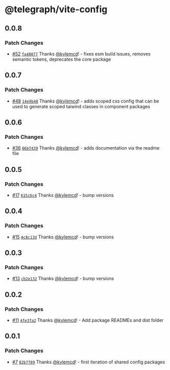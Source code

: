 # @telegraph/vite-config

## 0.0.8

### Patch Changes

- [#52](https://github.com/knocklabs/telegraph/pull/52) [`fa40877`](https://github.com/knocklabs/telegraph/commit/fa408773387bf864fb3d38f13028ba889fef60a5) Thanks [@kylemcd](https://github.com/kylemcd)! - fixes esm build issues, removes semantic tokens, deprecates the core package

## 0.0.7

### Patch Changes

- [#48](https://github.com/knocklabs/telegraph/pull/48) [`14e9b48`](https://github.com/knocklabs/telegraph/commit/14e9b484a99b9e40460a91350297fefa9e98abd2) Thanks [@kylemcd](https://github.com/kylemcd)! - adds scoped css config that can be used to generate scoped taiwind classes in component packages

## 0.0.6

### Patch Changes

- [#36](https://github.com/knocklabs/telegraph/pull/36) [`06bf439`](https://github.com/knocklabs/telegraph/commit/06bf439773d05154e9cc4a6523382a73330c4060) Thanks [@kylemcd](https://github.com/kylemcd)! - adds documentation via the readme file

## 0.0.5

### Patch Changes

- [#17](https://github.com/knocklabs/telegraph/pull/17) [`615c6c4`](https://github.com/knocklabs/telegraph/commit/615c6c4f835819933ab292ecbdf12cba3b95f446) Thanks [@kylemcd](https://github.com/kylemcd)! - bump versions

## 0.0.4

### Patch Changes

- [#15](https://github.com/knocklabs/telegraph/pull/15) [`4c8c13d`](https://github.com/knocklabs/telegraph/commit/4c8c13d877b3065d03c156519646a5641185da17) Thanks [@kylemcd](https://github.com/kylemcd)! - bump versions

## 0.0.3

### Patch Changes

- [#13](https://github.com/knocklabs/telegraph/pull/13) [`cb2e132`](https://github.com/knocklabs/telegraph/commit/cb2e1322647c2f86c72bca4a1fe342c530ba9feb) Thanks [@kylemcd](https://github.com/kylemcd)! - bump versions

## 0.0.2

### Patch Changes

- [#11](https://github.com/knocklabs/telegraph/pull/11) [`4fe3fa2`](https://github.com/knocklabs/telegraph/commit/4fe3fa2eda03d14301ab58977a8ce4e122187d9d) Thanks [@kylemcd](https://github.com/kylemcd)! - Add package READMEs and dist folder

## 0.0.1

### Patch Changes

- [#7](https://github.com/knocklabs/telegraph/pull/7) [`82b7f89`](https://github.com/knocklabs/telegraph/commit/82b7f89254b8bb53f1a2ac0aacb27103acb76337) Thanks [@kylemcd](https://github.com/kylemcd)! - first iteration of shared config packages
